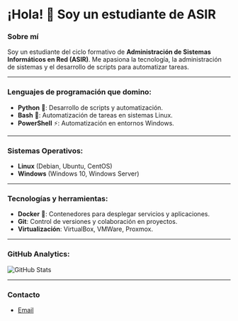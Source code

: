 # ¡Hola! 👋 Soy un estudiante de ASIR

### Sobre mí
Soy un estudiante del ciclo formativo de **Administración de Sistemas Informáticos en Red (ASIR)**. Me apasiona la tecnología, la administración de sistemas y el desarrollo de scripts para automatizar tareas.

---

### Lenguajes de programación que domino:
- **Python** 🐍: Desarrollo de scripts y automatización.
- **Bash** 🐚: Automatización de tareas en sistemas Linux.
- **PowerShell** ⚡: Automatización en entornos Windows.

---

### Sistemas Operativos:
- **Linux** (Debian, Ubuntu, CentOS)
- **Windows** (Windows 10, Windows Server)

---

### Tecnologías y herramientas:
- **Docker** 🐳: Contenedores para desplegar servicios y aplicaciones.
- **Git**: Control de versiones y colaboración en proyectos.
- **Virtualización**: VirtualBox, VMWare, Proxmox.

---

### GitHub Analytics:
![GitHub Stats](https://github-readme-stats.vercel.app/api?username=Micu-dady&show_icons=true&theme=radical)

---

### Contacto
- [Email](davidd23diz@gmail.com)

